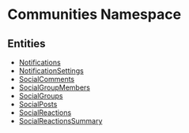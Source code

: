﻿---
uid: Communities
---
# Communities Namespace

## Entities
- [Notifications](Communities.Notifications.md)  
- [NotificationSettings](Communities.NotificationSettings.md)  
- [SocialComments](Communities.SocialComments.md)  
- [SocialGroupMembers](Communities.SocialGroupMembers.md)  
- [SocialGroups](Communities.SocialGroups.md)  
- [SocialPosts](Communities.SocialPosts.md)  
- [SocialReactions](Communities.SocialReactions.md)  
- [SocialReactionsSummary](Communities.SocialReactionsSummary.md)  

